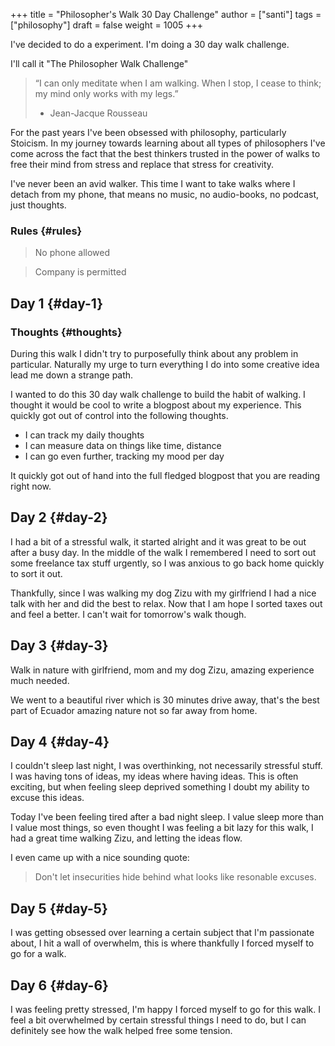 +++
title = "Philosopher's Walk 30 Day Challenge"
author = ["santi"]
tags = ["philosophy"]
draft = false
weight = 1005
+++

I've decided to do a experiment. I'm doing a 30 day walk challenge.

I'll call it "The Philosopher Walk Challenge"

> “I can only meditate when I am walking. When I stop, I cease to think; my mind only works with my legs.”
>- Jean-Jacque Rousseau

For the past years I've been obsessed with philosophy, particularly Stoicism. In my journey towards learning about all types of philosophers I've come across the fact that the best thinkers trusted in the power of walks to free their mind from stress and replace that stress for creativity.

I've never been an avid walker. This time I want to take walks where I detach from my phone, that means no music, no audio-books, no podcast, just thoughts.


### Rules {#rules}

> No phone allowed

> Company is permitted


## Day 1 {#day-1}


### Thoughts {#thoughts}

During this walk I didn't try to purposefully think about any problem in particular. Naturally my urge to turn everything I do into some creative idea lead me down a strange path.

I wanted to do this 30 day walk challenge to build the habit of walking. I thought it would be cool to write a blogpost about my experience.
This quickly got out of control into the following thoughts.

-   I can track my daily thoughts
-   I can measure data on things like time, distance
-   I can go even further, tracking my mood per day

It quickly got out of hand into the full fledged blogpost that you are reading right now.


## Day 2 {#day-2}

I had a bit of a stressful walk, it started alright and it was great to be out after a busy day. In the middle of the walk I remembered I need to sort out some freelance tax stuff urgently, so I was anxious to go back home quickly to sort it out.

Thankfully, since I was walking my dog Zizu with my girlfriend I had a nice talk with her and did the best to relax. Now that I am hope I sorted taxes out and feel a better. I can't wait for tomorrow's walk though.


## Day 3 {#day-3}

Walk in nature with girlfriend, mom and my dog Zizu, amazing experience much needed.

We went to a beautiful river which is 30 minutes drive away, that's the best part of Ecuador amazing nature not so far away from home.


## Day 4 {#day-4}

I couldn't sleep last night, I was overthinking, not necessarily stressful stuff. I was having tons of ideas, my ideas where having ideas. This is often exciting, but when feeling sleep deprived something I doubt my ability to excuse this ideas.

Today I've been feeling tired after a bad night sleep. I value sleep more than I value most things, so even thought I was feeling a bit lazy for this walk, I had a great time walking Zizu, and letting the ideas flow.

I even came up with a nice sounding quote:

>Don't let insecurities hide behind what looks like resonable excuses.


## Day 5 {#day-5}

I was getting obsessed over learning a certain subject that I'm passionate about, I hit a wall of overwhelm, this is where thankfully I forced myself to go for a walk.


## Day 6 {#day-6}

I was feeling pretty stressed, I'm happy I forced myself to go for this walk. I feel a bit overwhelmed by certain stressful things I need to do, but I can definitely see how the walk helped free some tension.

